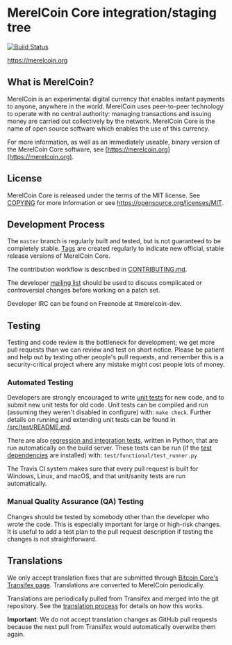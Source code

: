 MerelCoin Core integration/staging tree
=====================================

[![Build Status](https://travis-ci.org/merelcoin-project/merelcoin.svg?branch=master)](https://travis-ci.org/merelcoin-project/merelcoin)

https://merelcoin.org

What is MerelCoin?
----------------

MerelCoin is an experimental digital currency that enables instant payments to
anyone, anywhere in the world. MerelCoin uses peer-to-peer technology to operate
with no central authority: managing transactions and issuing money are carried
out collectively by the network. MerelCoin Core is the name of open source
software which enables the use of this currency.

For more information, as well as an immediately useable, binary version of
the MerelCoin Core software, see [https://merelcoin.org](https://merelcoin.org).

License
-------

MerelCoin Core is released under the terms of the MIT license. See [COPYING](COPYING) for more
information or see https://opensource.org/licenses/MIT.

Development Process
-------------------

The `master` branch is regularly built and tested, but is not guaranteed to be
completely stable. [Tags](https://github.com/merelcoin-project/merelcoin/tags) are created
regularly to indicate new official, stable release versions of MerelCoin Core.

The contribution workflow is described in [CONTRIBUTING.md](CONTRIBUTING.md).

The developer [mailing list](https://groups.google.com/forum/#!forum/merelcoin-dev)
should be used to discuss complicated or controversial changes before working
on a patch set.

Developer IRC can be found on Freenode at #merelcoin-dev.

Testing
-------

Testing and code review is the bottleneck for development; we get more pull
requests than we can review and test on short notice. Please be patient and help out by testing
other people's pull requests, and remember this is a security-critical project where any mistake might cost people
lots of money.

### Automated Testing

Developers are strongly encouraged to write [unit tests](src/test/README.md) for new code, and to
submit new unit tests for old code. Unit tests can be compiled and run
(assuming they weren't disabled in configure) with: `make check`. Further details on running
and extending unit tests can be found in [/src/test/README.md](/src/test/README.md).

There are also [regression and integration tests](/test), written
in Python, that are run automatically on the build server.
These tests can be run (if the [test dependencies](/test) are installed) with: `test/functional/test_runner.py`

The Travis CI system makes sure that every pull request is built for Windows, Linux, and macOS, and that unit/sanity tests are run automatically.

### Manual Quality Assurance (QA) Testing

Changes should be tested by somebody other than the developer who wrote the
code. This is especially important for large or high-risk changes. It is useful
to add a test plan to the pull request description if testing the changes is
not straightforward.

Translations
------------

We only accept translation fixes that are submitted through [Bitcoin Core's Transifex page](https://www.transifex.com/projects/p/bitcoin/).
Translations are converted to MerelCoin periodically.

Translations are periodically pulled from Transifex and merged into the git repository. See the
[translation process](doc/translation_process.md) for details on how this works.

**Important**: We do not accept translation changes as GitHub pull requests because the next
pull from Transifex would automatically overwrite them again.
